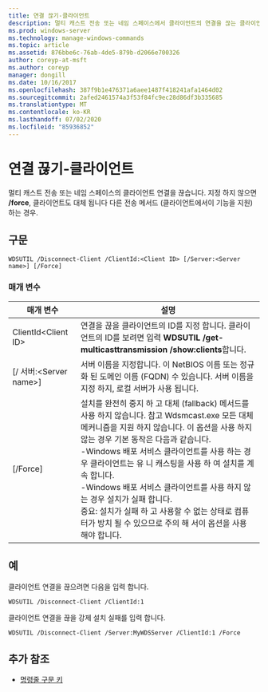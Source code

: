 ```yaml
---
title: 연결 끊기-클라이언트
description: 멀티 캐스트 전송 또는 네임 스페이스에서 클라이언트의 연결을 끊는 클라이언트 연결 끊기에 대 한 참조 문서입니다.
ms.prod: windows-server
ms.technology: manage-windows-commands
ms.topic: article
ms.assetid: 876bbe6c-76ab-4de5-879b-d2066e700326
author: coreyp-at-msft
ms.author: coreyp
manager: dongill
ms.date: 10/16/2017
ms.openlocfilehash: 387f9b1e476371a6aee1487f418241afa1464d02
ms.sourcegitcommit: 2afed2461574a3f53f84fc9ec28d86df3b335685
ms.translationtype: MT
ms.contentlocale: ko-KR
ms.lasthandoff: 07/02/2020
ms.locfileid: "85936852"
---
```

# <a name="disconnect-client"></a>연결 끊기-클라이언트

멀티 캐스트 전송 또는 네임 스페이스의 클라이언트 연결을 끊습니다. 지정 하지 않으면 **/force**, 클라이언트도 대체 됩니다 다른 전송 메서드 (클라이언트에서이 기능을 지원) 하는 경우.

## <a name="syntax"></a>구문

```
WDSUTIL /Disconnect-Client /ClientId:<Client ID> [/Server:<Server name>] [/Force]
```

### <a name="parameters"></a>매개 변수

|매개 변수|설명|
|---------|-----------|
|ClientId\<Client ID>|연결을 끊을 클라이언트의 ID를 지정 합니다. 클라이언트의 ID를 보려면 입력 **WDSUTIL /get-multicasttransmission /show:clients**합니다.|
|[/ 서버:\<Server name>]|서버 이름을 지정합니다. 이 NetBIOS 이름 또는 정규화 된 도메인 이름 (FQDN) 수 있습니다. 서버 이름을 지정 하지, 로컬 서버가 사용 됩니다.|
|[/Force]|설치를 완전히 중지 하 고 대체 (fallback) 메서드를 사용 하지 않습니다. 참고 Wdsmcast.exe 모든 대체 메커니즘을 지원 하지 않습니다. 이 옵션을 사용 하지 않는 경우 기본 동작은 다음과 같습니다.</br>-Windows 배포 서비스 클라이언트를 사용 하는 경우 클라이언트는 유 니 캐스팅을 사용 하 여 설치를 계속 합니다.</br>-Windows 배포 서비스 클라이언트를 사용 하지 않는 경우 설치가 실패 합니다.</br>중요: 설치가 실패 하 고 사용할 수 없는 상태로 컴퓨터가 방치 될 수 있으므로 주의 해 서이 옵션을 사용 해야 합니다.|

## <a name="examples"></a>예

클라이언트 연결을 끊으려면 다음을 입력 합니다.
```
WDSUTIL /Disconnect-Client /ClientId:1
```
클라이언트 연결을 끊을 강제 설치 실패를 입력 합니다.
```
WDSUTIL /Disconnect-Client /Server:MyWDSServer /ClientId:1 /Force
```

## <a name="additional-references"></a>추가 참조

- [명령줄 구문 키](command-line-syntax-key.md)